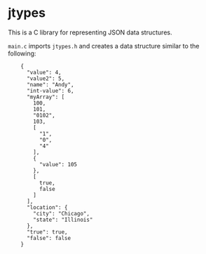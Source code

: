 # jtypes

This is a C library for representing JSON data structures.

`main.c` imports `jtypes.h` and creates a data structure similar to the following:

```
    {
      "value": 4,
      "value2": 5,
      "name": "Andy",
      "int-value": 6,
      "myArray": [
        100,
        101,
        "0102",
        103,
        [
          "1",
          "0",
          "4"
        ],
        {
          "value": 105
        },
        [
          true,
          false
        ]
      ],
      "location": {
        "city": "Chicago",
        "state": "Illinois"
      },
      "true": true,
      "false": false
    }
```
